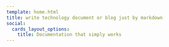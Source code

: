 ```yaml
---
template: home.html
title: write technology document or blog just by markdown
social:
  cards_layout_options:
    title: Documentation that simply works
---
```


